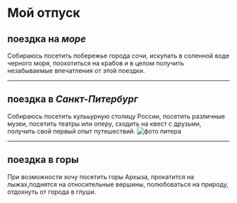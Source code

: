 # Мой отпуск

## поездка на *море*
Собираюсь посетить побережье города сочи, искупать в соленной воде черного моря, поохотиться на крабов и в целом получить незабываемые впечатления от этой поездки.

---
## поездка в _Санкт-Питербург_
Собираюсь посетить кулььурную столицу России, посетить различные музеи, посетить театры или оперу, сходить на квест с друзьми, получить свой первый опыт путешествий.
![фото питера](download.jpg)

---
## поездка в **горы**

При возможности хочу посетить горы Архыза, прокатится на лыжах,поднятся на относительные вершины, полюбоваться на природу, отдохнуть от города в глуши. 